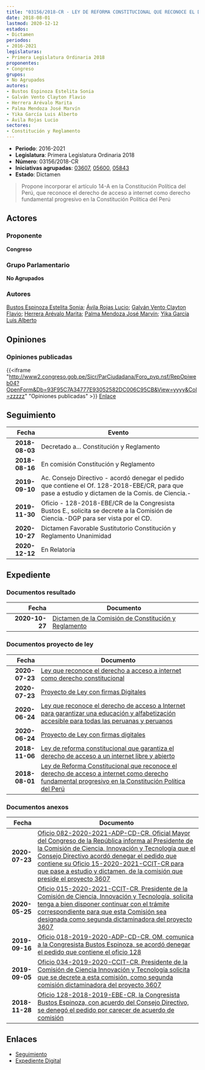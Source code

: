 ```yaml
---
title: "03156/2018-CR - LEY DE REFORMA CONSTITUCIONAL QUE RECONOCE EL DERECHO DE ACCESO A INTERNET COMO DERECHO FUNDAMENTAL PROGRESIVO EN LA CONSTITUCIÓN POLÍTICA DEL PERÚ"
date: 2018-08-01
lastmod: 2020-12-12
estados:
- Dictamen
periodos:
- 2016-2021
legislaturas:
- Primera Legislatura Ordinaria 2018
proponentes:
- Congreso
grupos:
- No Agrupados
autores:
- Bustos Espinoza Estelita Sonia
- Galván Vento Clayton Flavio
- Herrera Arévalo Marita
- Palma Mendoza José Marvín
- Yika García Luis Alberto
- Ávila Rojas Lucio
sectores:
- Constitución y Reglamento
---
```

- **Periodo**: 2016-2021
- **Legislatura**: Primera Legislatura Ordinaria 2018
- **Número**: 03156/2018-CR
- **Iniciativas agrupadas**: [03607](../../03600/03607), [05600](../../05600/05600), [05843](../../05800/05843)
- **Estado**: Dictamen

> Propone incorporar el artículo 14-A en la Constitución Política del Perú, que reconoce el derecho de acceso a internet como derecho fundamental progresivo en la Constitución Política del Perú


## Actores

### Proponente

**Congreso**

### Grupo Parlamentario

**No Agrupados**

### Autores

[Bustos Espinoza Estelita Sonia](mailto:mailto:ebustos@congreso.gob.pe); [Ávila Rojas Lucio](mailto:mailto:lavilar@congreso.gob.pe); [Galván Vento Clayton Flavio](mailto:mailto:cgalvan@congreso.gob.pe); [Herrera Arévalo Marita](mailto:mailto:mherrera@congreso.gob.pe); [Palma Mendoza José Marvín](mailto:mailto:jpalma@congreso.gob.pe); [Yika García Luis Alberto](mailto:mailto:lyika@congreso.gob.pe)

## Opiniones

### Opiniones publicadas

{{<iframe "http://www2.congreso.gob.pe/Sicr/ParCiudadana/Foro_pvp.nsf/RepOpiweb04?OpenForm&Db=93F95C7A34777E93052582DC006C95CB&View=yyyy&Col=zzzzz" "Opiniones publicadas" >}}
[Enlace](http://www2.congreso.gob.pe/Sicr/ParCiudadana/Foro_pvp.nsf/RepOpiweb04?OpenForm&Db=93F95C7A34777E93052582DC006C95CB&View=yyyy&Col=zzzzz)


## Seguimiento

| Fecha | Evento |
|------:|--------|
| **2018-08-03** | Decretado a... Constitución y Reglamento |
| **2018-08-16** | En comisión Constitución y Reglamento |
| **2019-09-10** | Ac. Consejo Directivo - acordó denegar el pedido que contiene el Of. 128-2018-EBE/CR, para que pase a estudio y dictamen de la Comis. de Ciencia.- |
| **2019-11-30** | Oficio - 128-2018-EBE/CR de la Congresista Bustos E., solicita se decrete a la Comisión de Ciencia.-DGP para ser vista por el CD. |
| **2020-10-27** | Dictamen Favorable Sustitutorio Constitución y Reglamento Unanimidad |
| **2020-12-12** | En Relatoría |

## Expediente

### Documentos resultado

| Fecha | Documento |
|------:|-----------|
| **2020-10-27** | [Dictamen de la Comisión de Constitución y Reglamento](http://www.leyes.congreso.gob.pe/Documentos/2016_2021/Dictamenes/Proyectos_de_Ley/03156DC04MAY20201027.pdf) |

### Documentos proyecto de ley

| Fecha | Documento |
|------:|-----------|
| **2020-07-23** | [Ley que reconoce el derecho a acceso a internet como derecho constitucional](http://www.leyes.congreso.gob.pe/Documentos/2016_2021/Proyectos_de_Ley_y_de_Resoluciones_Legislativas/PL05843-20200723.pdf) |
| **2020-07-23** | [Proyecto de Ley con firmas Digitales](http://www.leyes.congreso.gob.pe/Documentos/2016_2021/Proyectos_de_Ley_y_de_Resoluciones_Legislativas/Proyectos_Firmas_digitales/PL05843.pdf) |
| **2020-06-24** | [Ley que reconoce el derecho de acceso a Internet para garantizar una educación y alfabetización accesible para todas las peruanas y peruanos](http://www.leyes.congreso.gob.pe/Documentos/2016_2021/Proyectos_de_Ley_y_de_Resoluciones_Legislativas/PL05600-20200624.pdf) |
| **2020-06-24** | [Proyecto de Ley con firmas digitales](http://www.leyes.congreso.gob.pe/Documentos/2016_2021/Proyectos_de_Ley_y_de_Resoluciones_Legislativas/Proyectos_Firmas_digitales/PL05600.pdf) |
| **2018-11-06** | [Ley de reforma constitucional que garantiza el derecho de acceso a un internet libre y abierto](http://www.leyes.congreso.gob.pe/Documentos/2016_2021/Proyectos_de_Ley_y_de_Resoluciones_Legislativas/PL0360720181106.pdf) |
| **2018-08-01** | [Ley de Reforma Constitucional que reconoce el derecho de acceso a internet como derecho fundamental progresivo en la Constitución Política del Perú](http://www.leyes.congreso.gob.pe/Documentos/2016_2021/Proyectos_de_Ley_y_de_Resoluciones_Legislativas/PL0315620180801.pdf) |

### Documentos anexos

| Fecha | Documento |
|------:|-----------|
| **2020-07-23** | [Oficio 082-2020-2021-ADP-CD-CR, Oficial Mayor del Congreso de la República informa al Presidente de la Comisión de Ciencia, Innovación y Tecnología que el Consejo Directivo acordó denegar el pedido que contiene su Oficio 15-2020-2021-CCIT-CR para que pase a estudio y dictamen, de la comisión que preside el proyecto 3607](http://www.leyes.congreso.gob.pe/Documentos/2016_2021/Oficios/Oficialia_Mayor/OFICIO-082-2020-2021-ADP-CD-CR.pdf) |
| **2020-05-25** | [Oficio 015-2020-2021-CCIT-CR, Presidente de la Comisión de Ciencia, Innovación y Tecnología, solicita tenga a bien disponer continuar con el trámite correspondiente para que esta Comisión sea designada como segunda dictaminadora del proyecto 3607](http://www.leyes.congreso.gob.pe/Documentos/2016_2021/Consejo_Directivo/Documentos_de_Congresistas/OFICIO-015-2020-2021-CCIT-CR.pdf) |
| **2019-09-16** | [Oficio 018-2019-2020-ADP-CD-CR, OM, comunica a la Congresista Bustos Espinoza, se acordó denegar el pedido que contiene el oficio 128](http://www.leyes.congreso.gob.pe/Documentos/2016_2021/Oficios/Oficialia_Mayor/OFICIO-018-2019-2020-ADP-CD-CR.pdf) |
| **2019-09-05** | [Oficio 034-2019-2020-CCIT-CR, Presidente de la Comisión de Ciencia Innovación y Tecnología solicita que se decrete a esta comisión, como segunda comisión dictaminadora del proyecto 3607](http://www.leyes.congreso.gob.pe/Documentos/2016_2021/Oficios/Comisiones_Ordinarias/OFICIO-034-2019-2020-CCIT-CR.pdf) |
| **2018-11-28** | [Oficio 128-2018-2019-EBE-CR, la Congresista Bustos Espinoza, con acuerdo del Consejo Directivo, se denegó el pedido por carecer de acuerdo de comisión](http://www.leyes.congreso.gob.pe/Documentos/2016_2021/Consejo_Directivo/Pedidos_Pase_a_Comision/OFICIO-128-2018-EBE-CR.pdf) |

## Enlaces

- [Seguimiento](http://www2.congreso.gob.pe/Sicr/TraDocEstProc/CLProLey2016.nsf/f7fff46988ca05b1052578e100829cc7/5640f68e018ca100052582dc00700ba1?OpenDocument)
- [Expediente Digital](http://www2.congreso.gob.pe/Sicr/TraDocEstProc/Expvirt_2011.nsf/visbusqptramdoc1621/03156?opendocument)

